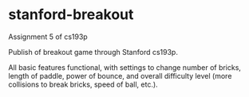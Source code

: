 # stanford-breakout
Assignment 5 of cs193p

Publish of breakout game through Stanford cs193p.

All basic features functional, with settings to change number of bricks, length of paddle, power of bounce, and overall difficulty level (more collisions to break bricks, speed of ball, etc.).
